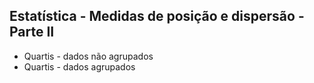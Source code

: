 <h2>Estatística - Medidas de posição e dispersão - Parte II</h2>

<ul>
  <li>Quartis - dados não agrupados</li>
  <li>Quartis - dados agrupados</li>
</ul>
